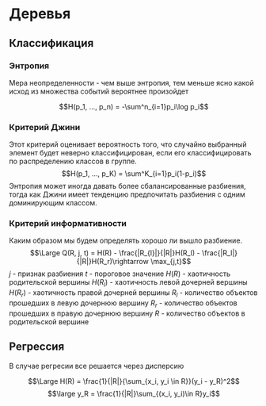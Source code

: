 # Деревья

## Классификация

### Энтропия 
Мера неопределенности - чем выше энтропия, тем меньше ясно какой исход из множества событий вероятнее произойдет 

$$H(p_1, ..., p_n) = -\sum^n_{i=1}p_i\log p_i$$
### Критерий Джини 


Этот критерий оценивает вероятность того, что случайно выбранный элемент будет неверно классифицирован, если его классифицировать по распределению классов в группе.
$$H(p_1, ..., p_K) = \sum^K_{i=1}p_i(1-p_i)$$
Энтропия может иногда давать более сбалансированные разбиения, тогда как Джини имеет тенденцию предпочитать разбиения с одним доминирующим классом.


### Критерий информативности 

Каким образом мы будем определять хорошо ли вышло разбиение. 
$$\Large Q(R, j, t) = H(R) - \frac{|R_{l}|}{|R|}H(R_l) - \frac{|R_l|}{|R|}H(R_r)\rightarrow \max_{j,t}$$
$j$ - признак разбиения 
$t$ - пороговое значение 
$H(R)$ - хаотичность родительской вершины 
$H(R_l)$ - хаотичность левой дочерней вершины
$H(R_r)$ - хаотичность правой дочерней вершины
$R_l$ - количество объектов прошедших в левую дочернюю вершину
$R_r$ - количество объектов прошедших в правую дочернюю вершину
$R$ - количество объектов в родительской вершине

## Регрессия 

В случае регресии все решается через дисперсию

$$\Large H(R) = \frac{1}{|R|}{\sum_{x_i, y_i \in R}}(y_i - y_R)^2$$
$$\large y_R = \frac{1}{|R|}\sum_{(x_i, y_i)\in R}y_i$$

